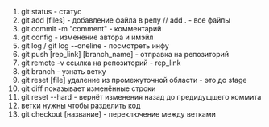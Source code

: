 1. git status - статус
2. git add [files] - добавление файла в репу // add . - все файлы
3. git commit -m "comment" - комментарий
4. git config - изменение автора и имэйл
5. git log / git log --oneline - посмотреть инфу
6. git push [rep_link] [branch_name] - отправка на репозиторий
7. git remote -v ссылка на репозиторий - rep_link
8. git branch - узнать ветку
8. git reset [file] удаление из промежуточной области - это до stage
9. git diff показывает изменённые строки
10. git reset --hard - вернёт изменения назад до предидущщего коммита
11. ветки нужны чтобы разделить код
12. git checkout [название] - переключение между ветками